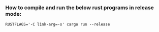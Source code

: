 ### How to compile and run the below rust programs in release mode:
	RUSTFLAGS='-C link-arg=-s' cargo run --release
